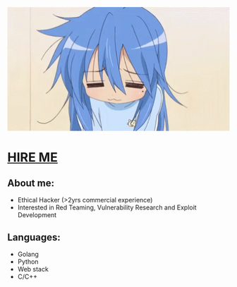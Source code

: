 <p align="center">
  <img width="600" src="https://raw.githubusercontent.com/keelanbrady1011/keelanbrady1011/main/big-lucky-star-yawn.gif">
</p>

# [HIRE ME](https://github.com/keelanbrady1011/keelanbrady1011/blob/main/CV-latest.pdf)

## About me:
- Ethical Hacker (>2yrs commercial experience)
- Interested in Red Teaming, Vulnerability Research and Exploit Development

## Languages:
- Golang
- Python
- Web stack
- C/C++
